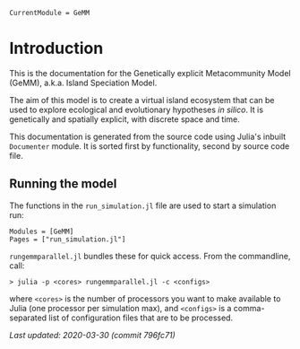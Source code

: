 ```@meta
CurrentModule = GeMM
```

# Introduction

This is the documentation for the Genetically explicit Metacommunity Model (GeMM),
a.k.a. Island Speciation Model.

The aim of this model is to create a virtual island ecosystem that can be used to
explore ecological and evolutionary hypotheses *in silico*. It is genetically
and spatially explicit, with discrete space and time.

This documentation is generated from the source code using Julia's inbuilt
`Documenter` module. It is sorted first by functionality, second by source code
file.

## Running the model

The functions in the `run_simulation.jl` file are used to start a simulation run:

```@autodocs
Modules = [GeMM]
Pages = ["run_simulation.jl"]
```

`rungemmparallel.jl` bundles these for quick access. From the commandline, call:

```
> julia -p <cores> rungemmparallel.jl -c <configs>
```

where `<cores>` is the number of processors you want to make available to Julia
(one processor per simulation max), and `<configs>` is a comma-separated list of
configuration files that are to be processed.

*Last updated: 2020-03-30 (commit 796fc71)*  
